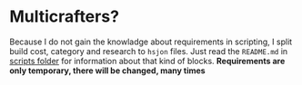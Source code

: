 # Multicrafters?

Because I do not gain the knowladge about requirements in scripting, I split build cost, category and research to `hsjon` files.
Just read the `README.md` in [scripts folder](/scripts/README.md) for information about that kind of blocks.
**Requirements are only temporary, there will be changed, many times**
